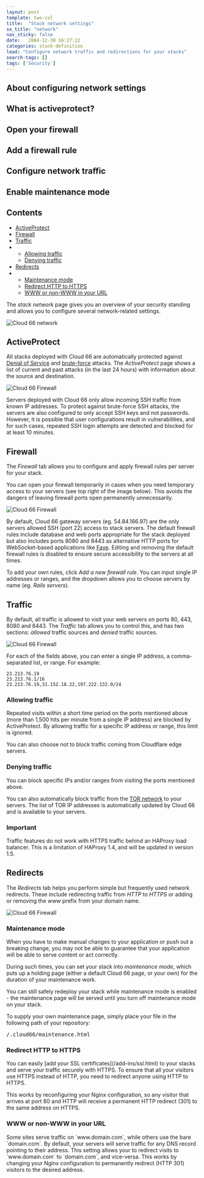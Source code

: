 ```yaml
---
layout: post
template: two-col
title:  "Stack network settings"
so_title: "network"
nav_sticky: false
date:   2084-12-30 16:27:22
categories: stack-definition
lead: "Configure network traffic and redirections for your stacks"
search-tags: []
tags: ['Security']
---
```


## About configuring network settings
## What is activeprotect?
## Open your firewall
## Add a firewall rule
## Configure network traffic
## Enable maintenance mode

<h2>Contents</h2>
<ul class="page-toc">
	<li>
		<a href="#active-protect">ActiveProtect</a>
	</li>
	<li>
		<a href="#firewall">Firewall</a>
	</li>
	<li>
		<a href="#traffic">Traffic</a>
	</li>
	<li>
        <ul>
        <li><a href="#allowing">Allowing traffic</a></li>
        <li><a href="#denying">Denying traffic</a></li>
        </ul>
    </li>
	<li>
		<a href="#redirects">Redirects</a>
	</li>
	<li>
        <ul>
        <li><a href="#maintenance">Maintenance mode</a></li>
        <li><a href="#https">Redirect HTTP to HTTPS</a></li>
        <li><a href="#www">WWW or non-WWW in your URL</a></li>
        </ul>
    </li>
</ul>

The <i>stack network</i> page gives you an overview of your security standing and allows you to configure several network-related settings.

![Cloud 66 network](http://cdn.cloud66.com/images/help/networkmenus.png)

<h2 id="active-protect">ActiveProtect</h2>

All stacks deployed with Cloud 66 are automatically protected against [Denial of Service](http://en.wikipedia.org/wiki/Denial-of-service_attack) and [brute-force](http://en.wikipedia.org/wiki/Brute-force_attack) attacks. The <i>ActiveProtect</i> page shows a list of current and past attacks (in the last 24 hours) with information about the source and destination.

![Cloud 66 Firewall](http://cdn.cloud66.com/images/help/network_activeprotect.png)

Servers deployed with Cloud 66 only allow incoming SSH traffic from known IP addresses. To protect against brute-force SSH attacks, the servers are also configured to only accept SSH keys and not passwords. However, it is possible that user configurations result in vulnerabilities, and for such cases, repeated SSH login attempts are detected and blocked for at least 10 minutes.

<h2 id="firewall">Firewall</h2>

The <i>Firewall</i> tab allows you to configure and apply firewall rules per server for your stack.

You can open your firewall temporarily in cases when you need temporary access to your servers (see top right of the image below). This avoids the dangers of leaving firewall ports open permanently unnecessarily.

![Cloud 66 Firewall](http://cdn.cloud66.com/images/help/networkfirewalls.png)

By default, Cloud 66 gateway servers (eg. 54.84.166.97) are the only servers allowed SSH (port 22) access to stack servers. The default firewall rules include database and web ports appropriate for the stack deployed but also includes ports 8080 and 8443 as alternative HTTP ports for WebSocket-based applications like [Faye](/how-to/implementing-faye.html). Editing and removing the default firewall rules is disabled to ensure secure accessibility to the servers at all times.

To add your own rules, click <i>Add a new firewall rule</i>. You can input single IP addresses or ranges, and the dropdown allows you to choose servers by name (eg. <i>Rails servers</i>).

<h2 id="traffic">Traffic</h2>
By default, all traffic is allowed to visit your web servers on ports 80, 443, 8080 and 8443. The <i>Traffic</i> tab allows you to control this, and has two sections: <i>allowed</i> traffic sources and <i>denied</i> traffic sources.

![Cloud 66 Firewall](http://cdn.cloud66.com/images/help/networktraffic.png)

For each of the fields above, you can enter a single IP address, a comma-separated list, or range. For example:

```
23.213.76.19
23.213.76.1/16
23.213.76.19,31.152.18.22,197.222.132.0/24
```

<h3 id="allowing">Allowing traffic</h3>
Repeated visits within a short time period on the ports mentioned above (more than 1,500 hits per minute from a single IP address) are blocked by ActiveProtect. By allowing traffic for a specific IP address or range, this limit is ignored.

You can also choose not to block traffic coming from Cloudflare edge servers.

<h3 id="denying">Denying traffic</h3>
You can block specific IPs and/or ranges from visiting the ports mentioned above.

You can also automatically block traffic from the [TOR network](https://www.torproject.org/) to your servers. The list of TOR IP addresses is automatically updated by Cloud 66 and is available to your servers.

<div class="notice">
		<h3>Important</h3>
		<p>Traffic features do not work with HTTPS traffic behind an HAProxy load balancer. This is a limitation of HAProxy 1.4, and will be updated in version 1.5.</p>
</div>

<h2 id="redirects">Redirects</h2>

The <i>Redirects</i> tab helps you perform simple but frequently used network redirects. These include redirecting traffic from _HTTP_ to _HTTPS_ or adding or removing the _www_ prefix from your domain name.

![Cloud 66 Firewall](http://cdn.cloud66.com/images/help/networkredirects.png)

<h3 id="maintenance">Maintenance mode</h3>
When you have to make manual changes to your application or push out a breaking change, you may not be able to guarantee that your application will be able to serve content or act correctly.

During such times, you can set your stack into <i>maintenance mode</i>, which puts up a holding page (either a default Cloud 66 page, or your own) for the duration of your maintenance work.

You can still safely redeploy your stack while maintenance mode is enabled - the maintenance page will be served until you turn off maintenance mode on your stack.

To supply your own maintenance page, simply place your file in the following path of your repository:

<pre class="terminal">
/.cloud66/maintenance.html
</pre>

<h3 id="https">Redirect HTTP to HTTPS</h3>
You can easily [add your SSL certificates](/add-ins/ssl.html) to your stacks and serve your traffic securely with HTTPS. To ensure that all your visitors use HTTPS instead of HTTP, you need to redirect anyone using HTTP to HTTPS.

This works by reconfiguring your Nginx configuration, so any visitor that arrives at port 80 and HTTP will receive a permanent HTTP redirect (301) to the same address on HTTPS.

<h3 id="www">WWW or non-WWW in your URL</h3>
Some sites serve traffic on `www.domain.com`, while others use the bare `domain.com`. By default, your servers will serve traffic for any DNS record pointing to their address. This setting allows your to redirect visits to `www.domain.com` to `domain.com`, and vice-versa. This works by changing your Nginx configuration to permanently redirect (HTTP 301) visitors to the desired address.